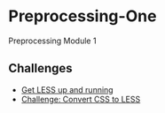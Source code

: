 # Preprocessing-One
Preprocessing Module 1


## Challenges

* [Get LESS up and running](challenges/LESS-up-and-running)
* [Challenge: Convert CSS to LESS](challenges/LESS-conversion)



